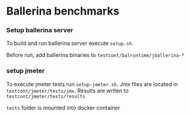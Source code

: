 # Ballerina benchmarks

### Setup ballerina server
To build and run ballerina server execute `setup.sh`. 

Before run, add ballerina binaries to `testcont/balruntime/jballerina-*`

### setup jmeter

To execute jmeter tests run `setup-jmeter.sh`. 
Jmx files are located in `testcont/jmeter/tests/jmx`. Results are writen to `testcont/jmeter/tests/results`

`tests` folder is mounted into docker container


